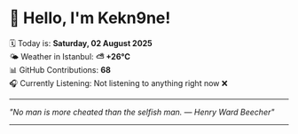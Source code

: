 # 👋 Hello, I'm Kekn9ne!

🗓️ Today is: **Saturday, 02 August 2025**  
🌤️ Weather in Istanbul: **⛅️  +26°C**  
📊 GitHub Contributions: **68**  
🎧 Currently Listening: Not listening to anything right now ❌

---

_"No man is more cheated than the selfish man. — *Henry Ward Beecher*"_

---
